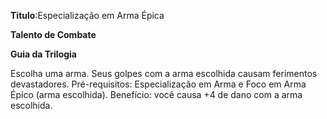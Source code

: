 **Titulo**:Especialização em Arma Épica

**Talento de Combate**

**Guia da Trilogia**

 Escolha uma arma. Seus golpes com a arma escolhida causam ferimentos devastadores. Pré-requisitos: Especialização em Arma e Foco em Arma Épico (arma escolhida). Benefício: você causa +4 de dano com a arma escolhida.
